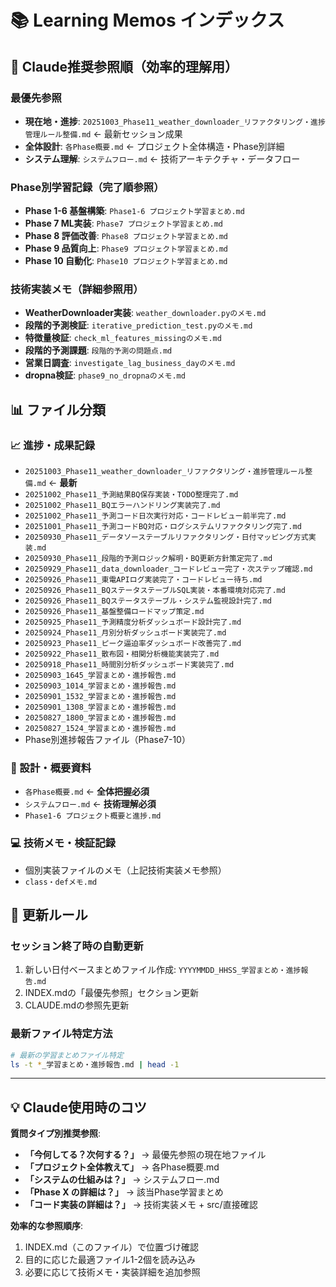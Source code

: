 # 📚 Learning Memos インデックス

## 🎯 Claude推奨参照順（効率的理解用）

### **最優先参照**
- **現在地・進捗**: `20251003_Phase11_weather_downloader_リファクタリング・進捗管理ルール整備.md` ← 最新セッション成果
- **全体設計**: `各Phase概要.md` ← プロジェクト全体構造・Phase別詳細
- **システム理解**: `システムフロー.md` ← 技術アーキテクチャ・データフロー

### **Phase別学習記録（完了順参照）**
- **Phase 1-6 基盤構築**: `Phase1-6 プロジェクト学習まとめ.md`
- **Phase 7 ML実装**: `Phase7 プロジェクト学習まとめ.md`
- **Phase 8 評価改善**: `Phase8 プロジェクト学習まとめ.md`
- **Phase 9 品質向上**: `Phase9 プロジェクト学習まとめ.md`
- **Phase 10 自動化**: `Phase10 プロジェクト学習まとめ.md`

### **技術実装メモ（詳細参照用）**
- **WeatherDownloader実装**: `weather_downloader.pyのメモ.md`
- **段階的予測検証**: `iterative_prediction_test.pyのメモ.md`
- **特徴量検証**: `check_ml_features_missingのメモ.md`
- **段階的予測課題**: `段階的予測の問題点.md`
- **営業日調査**: `investigate_lag_business_dayのメモ.md`
- **dropna検証**: `phase9_no_dropnaのメモ.md`

## 📊 ファイル分類

### **📈 進捗・成果記録**
- `20251003_Phase11_weather_downloader_リファクタリング・進捗管理ルール整備.md` ← **最新**
- `20251002_Phase11_予測結果BQ保存実装・TODO整理完了.md`
- `20251002_Phase11_BQエラーハンドリング実装完了.md`
- `20251002_Phase11_予測コード日次実行対応・コードレビュー前半完了.md`
- `20251001_Phase11_予測コードBQ対応・ログシステムリファクタリング完了.md`
- `20250930_Phase11_データソーステーブルリファクタリング・日付マッピング方式実装.md`
- `20250930_Phase11_段階的予測ロジック解明・BQ更新方針策定完了.md`
- `20250929_Phase11_data_downloader_コードレビュー完了・次ステップ確認.md`
- `20250926_Phase11_東電APIログ実装完了・コードレビュー待ち.md`
- `20250926_Phase11_BQステータステーブルSQL実装・本番環境対応完了.md`
- `20250926_Phase11_BQステータステーブル・システム監視設計完了.md`
- `20250926_Phase11_基盤整備ロードマップ策定.md`
- `20250925_Phase11_予測精度分析ダッシュボード設計完了.md`
- `20250924_Phase11_月別分析ダッシュボード実装完了.md`
- `20250923_Phase11_ピーク逼迫率ダッシュボード改善完了.md`
- `20250922_Phase11_散布図・相関分析機能実装完了.md`
- `20250918_Phase11_時間別分析ダッシュボード実装完了.md`
- `20250903_1645_学習まとめ・進捗報告.md`
- `20250903_1014_学習まとめ・進捗報告.md`
- `20250901_1532_学習まとめ・進捗報告.md`
- `20250901_1308_学習まとめ・進捗報告.md`
- `20250827_1800_学習まとめ・進捗報告.md`
- `20250827_1524_学習まとめ・進捗報告.md`
- Phase別進捗報告ファイル（Phase7-10）

### **🎯 設計・概要資料**
- `各Phase概要.md` ← **全体把握必須**
- `システムフロー.md` ← **技術理解必須**
- `Phase1-6 プロジェクト概要と進捗.md`

### **💻 技術メモ・検証記録**
- 個別実装ファイルのメモ（上記技術実装メモ参照）
- `class・defメモ.md`

## 🔄 更新ルール

### **セッション終了時の自動更新**
1. 新しい日付ベースまとめファイル作成: `YYYYMMDD_HHSS_学習まとめ・進捗報告.md`
2. INDEX.mdの「最優先参照」セクション更新
3. CLAUDE.mdの参照先更新

### **最新ファイル特定方法**
```bash
# 最新の学習まとめファイル特定
ls -t *_学習まとめ・進捗報告.md | head -1
```

---

## 💡 Claude使用時のコツ

**質問タイプ別推奨参照**:
- **「今何してる？次何する？」** → 最優先参照の現在地ファイル
- **「プロジェクト全体教えて」** → 各Phase概要.md
- **「システムの仕組みは？」** → システムフロー.md  
- **「Phase X の詳細は？」** → 該当Phase学習まとめ
- **「コード実装の詳細は？」** → 技術実装メモ + src/直接確認

**効率的な参照順序**:
1. INDEX.md（このファイル）で位置づけ確認
2. 目的に応じた最適ファイル1-2個を読み込み
3. 必要に応じて技術メモ・実装詳細を追加参照